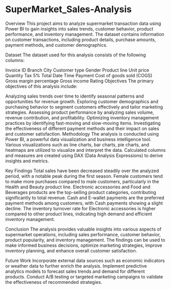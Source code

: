 # SuperMarket_Sales-Analysis
Overview
This project aims to analyze supermarket transaction data using Power BI to gain insights into sales trends, customer behavior, product performance, and inventory management. The dataset contains information on customer transactions, including product details, purchase amounts, payment methods, and customer demographics.

Dataset
The dataset used for this analysis consists of the following columns:

Invoice ID
Branch
City
Customer type
Gender
Product line
Unit price
Quantity
Tax 5%
Total
Date
Time
Payment
Cost of goods sold (COGS)
Gross margin percentage
Gross income
Rating
Objectives
The primary objectives of this analysis include:

Analyzing sales trends over time to identify seasonal patterns and opportunities for revenue growth.
Exploring customer demographics and purchasing behavior to segment customers effectively and tailor marketing strategies.
Assessing product performance by analyzing sales volume, revenue contribution, and profitability.
Optimizing inventory management practices by identifying fast-moving and slow-moving items.
Investigating the effectiveness of different payment methods and their impact on sales and customer satisfaction.
Methodology
The analysis is conducted using Power BI, a powerful data visualization and business intelligence tool. Various visualizations such as line charts, bar charts, pie charts, and heatmaps are utilized to visualize and interpret the data. Calculated columns and measures are created using DAX (Data Analysis Expressions) to derive insights and metrics.

Key Findings
Total sales have been decreased steadily over the analyzed period, with a notable peak during the first season.
Female customers tend to make more purchases compared to male customers, particularly in the Health and Beauty product line.
Electronic accessories and Food and Beverages products are the top-selling product categories, contributing significantly to total revenue.
Cash and E-wallet payments are the preferred payment methods among customers, with Cash payments showing a slight decline.
The inventory turnover rate for Electronic accessories is higher compared to other product lines, indicating high demand and efficient inventory management.

Conclusion
The analysis provides valuable insights into various aspects of supermarket operations, including sales performance, customer behavior, product popularity, and inventory management. The findings can be used to make informed business decisions, optimize marketing strategies, improve inventory planning, and enhance overall customer satisfaction.

Future Work
Incorporate external data sources such as economic indicators or weather data to further enrich the analysis.
Implement predictive analytics models to forecast sales trends and demand for different products.
Conduct A/B testing or targeted marketing campaigns to validate the effectiveness of recommended strategies.

